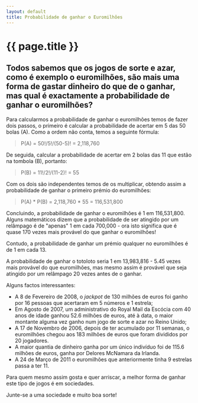 ```yaml
---
layout: default
title: Probabilidade de ganhar o Euromilhões
---
```


# {{ page.title }}

## Todos sabemos que os jogos de sorte e azar, como é exemplo o euromilhões, são mais uma forma de gastar dinheiro do que de o ganhar, mas qual é exactamente a probabilidade de ganhar o euromilhões?

Para calcularmos a probabilidade de ganhar o euromilhões temos de fazer dois passos, o primeiro é calcular a probabilidade de acertar em 5 das 50 bolas (A). Como a ordem não conta, temos a seguinte fórmula:

> P(A) = 50!/5!/(50-5)! = 2,118,760

De seguida, calcular a probabilidade de acertar em 2 bolas das 11 que estão na tombola (B), portanto:

> P(B) = 11!/2!/(11-2)! = 55

Com os dois são independentes temos de os multiplicar, obtendo assim a probabilidade de ganhar o primeiro prémio do euromilhões:

> P(A) * P(B) = 2,118,760 * 55 = 116,531,800

Concluindo, a probabilidade de ganhar o euromilhões é 1 em 116,531,800. Alguns matemáticos dizem que a probabilidade de ser atingido por um relâmpago é de "apenas" 1 em cada 700,000 - ora isto significa que é quase 170 vezes mais provável do que ganhar o euromilhões!

Contudo, a probabilidade de ganhar um prémio qualquer no euromilhões é de 1 em cada 13.

A probabilidade de ganhar o totoloto seria 1 em 13,983,816 - 5.45 vezes mais provável do que euromilhões, mas mesmo assim é provável que seja atingido por um relâmpago 20 vezes antes de o ganhar.

Alguns factos interessantes:

* A 8 de Fevereiro de 2008, o _jackpot_ de 130 milhões de euros foi ganho por 16 pessoas que acertaram em 5 números e 1 estrela;
* Em Agosto de 2007, um administrativo do Royal Mail da Escócia com 40 anos de idade ganhou 52.6 milhões de euros, até à data, o maior montante alguma vez ganho num jogo de sorte e azar no Reino Unido;
* A 17 de Novembro de 2006, depois de ter acumulado por 11 semanas, o euromilhões chegou aos 183 milhões de euros que foram divididos por 20 jogadores.
* A maior quantia de dinheiro ganha por um único indivíduo foi de 115.6 milhões de euros, ganha por Delores McNamara da Irlanda.
* A 24 de Março de 2011 o euromilhões que anteriormente tinha 9 estrelas passa a ter 11.

Para quem mesmo assim gosta e quer arriscar, a melhor forma de ganhar este tipo de jogos é em sociedades.

Junte-se a uma sociedade e muito boa sorte!